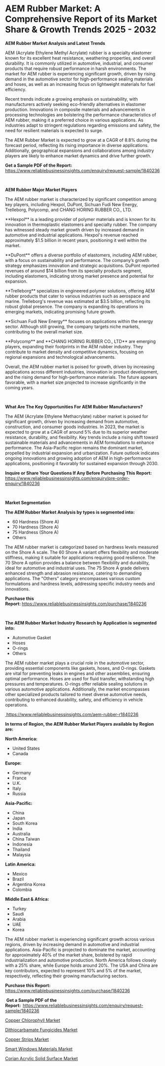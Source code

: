 <p><h1>AEM Rubber Market: A Comprehensive Report of its Market Share & Growth Trends 2025 - 2032</h1></p><p><strong>AEM Rubber Market Analysis and Latest Trends</strong></p>
<p><p>AEM (Acrylate Ethylene Methyl Acrylate) rubber is a specialty elastomer known for its excellent heat resistance, weathering properties, and overall durability. It is commonly utilized in automotive, industrial, and consumer products that require robust performance in harsh environments. The market for AEM rubber is experiencing significant growth, driven by rising demand in the automotive sector for high-performance sealing materials and hoses, as well as an increasing focus on lightweight materials for fuel efficiency.</p><p>Recent trends indicate a growing emphasis on sustainability, with manufacturers actively seeking eco-friendly alternatives in elastomer production. Innovations in composite materials and advancements in processing technologies are bolstering the performance characteristics of AEM rubber, making it a preferred choice in various applications. As industries adapt to stringent regulations regarding emissions and safety, the need for resilient materials is expected to surge.</p><p>The AEM Rubber Market is expected to grow at a CAGR of 8.8% during the forecast period, reflecting its rising importance in diverse applications. Additionally, geographical expansions and collaborations among industry players are likely to enhance market dynamics and drive further growth.</p></p>
<p><strong>Get a Sample PDF of the Report:&nbsp;</strong> <a href="https://www.reliablebusinessinsights.com/enquiry/request-sample/1840236?utm_campaign=1950&utm_medium=2&utm_source=Github&utm_content=ia&utm_term=30012025&utm_id=aem-rubber">https://www.reliablebusinessinsights.com/enquiry/request-sample/1840236</a></p>
<p>&nbsp;</p>
<p><strong>AEM Rubber Major Market Players</strong></p>
<p><p>The AEM rubber market is characterized by significant competition among key players, including Hexpol, DuPont, Sichuan Fudi New Energy, Trelleborg, Polycomp, and CHANG HORING RUBBER CO., LTD. </p><p>**Hexpol** is a leading provider of polymer materials and is known for its innovation in thermoplastic elastomers and specialty rubber. The company has witnessed steady market growth driven by increased demand in automotive and industrial applications. Hexpol's revenue reached approximately $1.5 billion in recent years, positioning it well within the market.</p><p>**DuPont** offers a diverse portfolio of elastomers, including AEM rubber, with a focus on sustainability and performance. The company’s growth strategy emphasizes innovation and strategic acquisitions. DuPont reported revenues of around $14 billion from its specialty products segment, including elastomers, indicating strong market presence and potential for expansion.</p><p>**Trelleborg** specializes in engineered polymer solutions, offering AEM rubber products that cater to various industries such as aerospace and marine. Trelleborg's revenue was estimated at $3.5 billion, reflecting its robust global presence. The company is expanding its operations in emerging markets, indicating promising future growth.</p><p>**Sichuan Fudi New Energy** focuses on applications within the energy sector. Although still growing, the company targets niche markets, contributing to the overall market size.</p><p>**Polycomp** and **CHANG HORING RUBBER CO., LTD** are emerging players, expanding their footprints in the AEM rubber industry. They contribute to market density and competitive dynamics, focusing on regional expansions and technological advancements.</p><p>Overall, the AEM rubber market is poised for growth, driven by increasing applications across different industries, innovation in product development, and the rising demand for high-performance materials. The future appears favorable, with a market size projected to increase significantly in the coming years.</p></p>
<p>&nbsp;</p>
<p><strong>What Are The Key Opportunities For AEM Rubber Manufacturers?</strong></p>
<p><p>The AEM (Acrylate Ethylene Methacrylate) rubber market is poised for significant growth, driven by increasing demand from automotive, construction, and consumer goods industries. In 2023, the market is expected to grow at a CAGR of around 5% due to its superior weather resistance, durability, and flexibility. Key trends include a rising shift toward sustainable materials and advancements in AEM formulations to enhance performance. The Asia-Pacific region remains the dominant market, propelled by industrial expansion and urbanization. Future outlook indicates ongoing innovations and growing adoption of AEM in high-performance applications, positioning it favorably for sustained expansion through 2030.</p></p>
<p><strong>Inquire or Share Your Questions If Any Before Purchasing This Report:</strong> <a href="https://www.reliablebusinessinsights.com/enquiry/pre-order-enquiry/1840236?utm_campaign=1950&utm_medium=2&utm_source=Github&utm_content=ia&utm_term=30012025&utm_id=aem-rubber">https://www.reliablebusinessinsights.com/enquiry/pre-order-enquiry/1840236</a></p>
<p>&nbsp;</p>
<p><strong>Market Segmentation</strong></p>
<p><strong>The AEM Rubber Market Analysis by types is segmented into:</strong></p>
<p><ul><li>60 Hardness (Shore A)</li><li>70 Hardness (Shore A)</li><li>75 Hardness (Shore A)</li><li>Others</li></ul></p>
<p><p>The AEM rubber market is categorized based on hardness levels measured on the Shore A scale. The 60 Shore A variant offers flexibility and moderate stiffness, making it suitable for applications requiring good resilience. The 70 Shore A option provides a balance between flexibility and durability, ideal for automotive and industrial uses. The 75 Shore A grade delivers enhanced strength and abrasion resistance, catering to demanding applications. The "Others" category encompasses various custom formulations and hardness levels, addressing specific industry needs and innovations.</p></p>
<p><strong>Purchase this Report:&nbsp;</strong><a href="https://www.reliablebusinessinsights.com/purchase/1840236?utm_campaign=1950&utm_medium=2&utm_source=Github&utm_content=ia&utm_term=30012025&utm_id=aem-rubber">https://www.reliablebusinessinsights.com/purchase/1840236</a></p>
<p>&nbsp;</p>
<p><strong>The AEM Rubber Market Industry Research by Application is segmented into:</strong></p>
<p><ul><li>Automotive Gasket</li><li>Hoses</li><li>O-rings</li><li>Others</li></ul></p>
<p><p>The AEM rubber market plays a crucial role in the automotive sector, providing essential components like gaskets, hoses, and O-rings. Gaskets are vital for preventing leaks in engines and other assemblies, ensuring optimal performance. Hoses are used for fluid transfer, withstanding high pressures and temperatures. O-rings offer reliable sealing solutions in various automotive applications. Additionally, the market encompasses other specialized products tailored to meet diverse automotive needs, contributing to enhanced durability, safety, and efficiency in vehicle operations.</p></p>
<p><a href="https://www.reliablebusinessinsights.com/aem-rubber-r1840236?utm_campaign=1950&utm_medium=2&utm_source=Github&utm_content=ia&utm_term=30012025&utm_id=aem-rubber">&nbsp;https://www.reliablebusinessinsights.com/aem-rubber-r1840236</a></p>
<p><strong>In terms of Region, the AEM Rubber Market Players available by Region are:</strong></p>
<p>
    <p> <strong> North America: </strong>
        <ul>
            <li>United States</li>
            <li>Canada</li>
        </ul>
        </p> 
    <p> <strong> Europe: </strong>
        <ul>
            <li>Germany</li>
            <li>France</li>
            <li>U.K.</li>
            <li>Italy</li>
            <li>Russia</li>
        </ul>
        </p> 
    <p> <strong> Asia-Pacific: </strong>
        <ul>
            <li>China</li>
            <li>Japan</li>
            <li>South Korea</li>
            <li>India</li>
            <li>Australia</li>
            <li>China Taiwan</li>
            <li>Indonesia</li>
            <li>Thailand</li>
            <li>Malaysia</li>
        </ul>
        </p> 
    <p> <strong> Latin America: </strong>
        <ul>
            <li>Mexico</li>
            <li>Brazil</li>
            <li>Argentina Korea</li>
            <li>Colombia</li>
        </ul>
        </p> 
    <p> <strong> Middle East & Africa: </strong>
        <ul>
            <li>Turkey</li>
            <li>Saudi</li>
            <li>Arabia</li>
            <li>UAE</li>
            <li>Korea</li>
        </ul>
    </p>
    </p>
<p><p>The AEM rubber market is experiencing significant growth across various regions, driven by increasing demand in automotive and industrial applications. Asia-Pacific is projected to dominate the market, accounting for approximately 40% of the market share, bolstered by rapid industrialization and automotive production. North America follows closely with a 25% share, while Europe holds around 20%. The USA and China are key contributors, expected to represent 10% and 5% of the market, respectively, reflecting their growing manufacturing sectors.</p></p>
<p><strong>Purchase this Report: </strong><a href="https://www.reliablebusinessinsights.com/purchase/1840236?utm_campaign=1950&utm_medium=2&utm_source=Github&utm_content=ia&utm_term=30012025&utm_id=aem-rubber">https://www.reliablebusinessinsights.com/purchase/1840236</a></p>
<p>&nbsp;<strong>Get a Sample PDF of the Report:&nbsp;&nbsp;</strong><a href="https://www.reliablebusinessinsights.com/enquiry/request-sample/1840236?utm_campaign=1950&utm_medium=2&utm_source=Github&utm_content=ia&utm_term=30012025&utm_id=aem-rubber">https://www.reliablebusinessinsights.com/enquiry/request-sample/1840236</a></p>
<p><strong></strong></p>
<p><p><a href="https://github.com/nabadeneme/Market-Research-Report-List-1/blob/main/copper-chlorophyll-market.md?utm_campaign=1950&utm_medium=2&utm_source=Github&utm_content=ia&utm_term=30012025&utm_id=aem-rubber">Copper Chlorophyll Market</a></p><p><a href="https://github.com/DianaWilson796/Market-Research-Report-List-1/blob/main/dithiocarbamate-fungicides-market.md?utm_campaign=1950&utm_medium=2&utm_source=Github&utm_content=ia&utm_term=30012025&utm_id=aem-rubber">Dithiocarbamate Fungicides Market</a></p><p><a href="https://github.com/ovtkosle/Market-Research-Report-List-1/blob/main/copper-strips-market.md?utm_campaign=1950&utm_medium=2&utm_source=Github&utm_content=ia&utm_term=30012025&utm_id=aem-rubber">Copper Strips Market</a></p><p><a href="https://github.com/maclarensidney/Market-Research-Report-List-1/blob/main/smart-windows-materials-market.md?utm_campaign=1950&utm_medium=2&utm_source=Github&utm_content=ia&utm_term=30012025&utm_id=aem-rubber">Smart Windows Materials Market</a></p><p><a href="https://github.com/glazierjean530/Market-Research-Report-List-1/blob/main/corian-acrylic-solid-surface-market.md?utm_campaign=1950&utm_medium=2&utm_source=Github&utm_content=ia&utm_term=30012025&utm_id=aem-rubber">Corian Acrylic Solid Surface Market</a></p></p>